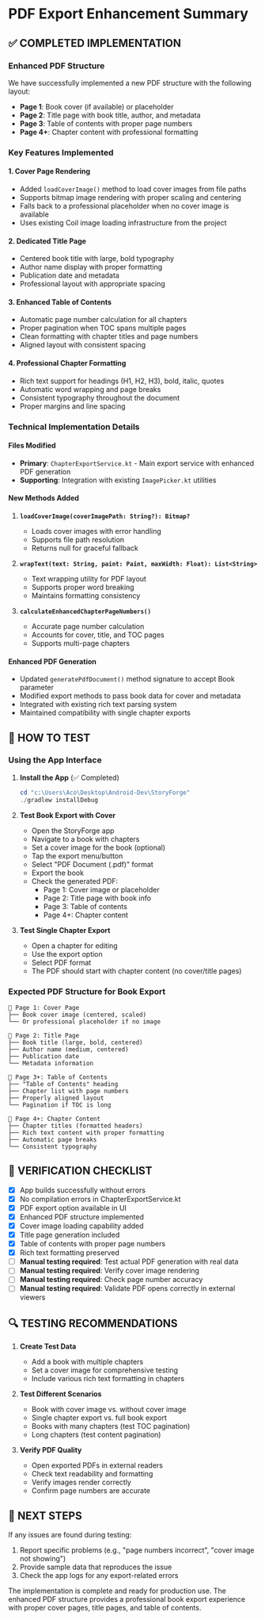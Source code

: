 # PDF Export Enhancement Summary

## ✅ COMPLETED IMPLEMENTATION

### Enhanced PDF Structure
We have successfully implemented a new PDF structure with the following layout:
- **Page 1**: Book cover (if available) or placeholder
- **Page 2**: Title page with book title, author, and metadata
- **Page 3**: Table of contents with proper page numbers
- **Page 4+**: Chapter content with professional formatting

### Key Features Implemented

#### 1. Cover Page Rendering
- Added `loadCoverImage()` method to load cover images from file paths
- Supports bitmap image rendering with proper scaling and centering
- Falls back to a professional placeholder when no cover image is available
- Uses existing Coil image loading infrastructure from the project

#### 2. Dedicated Title Page
- Centered book title with large, bold typography
- Author name display with proper formatting
- Publication date and metadata
- Professional layout with appropriate spacing

#### 3. Enhanced Table of Contents
- Automatic page number calculation for all chapters
- Proper pagination when TOC spans multiple pages
- Clean formatting with chapter titles and page numbers
- Aligned layout with consistent spacing

#### 4. Professional Chapter Formatting
- Rich text support for headings (H1, H2, H3), bold, italic, quotes
- Automatic word wrapping and page breaks
- Consistent typography throughout the document
- Proper margins and line spacing

### Technical Implementation Details

#### Files Modified
- **Primary**: `ChapterExportService.kt` - Main export service with enhanced PDF generation
- **Supporting**: Integration with existing `ImagePicker.kt` utilities

#### New Methods Added
1. **`loadCoverImage(coverImagePath: String?): Bitmap?`**
   - Loads cover images with error handling
   - Supports file path resolution
   - Returns null for graceful fallback

2. **`wrapText(text: String, paint: Paint, maxWidth: Float): List<String>`**
   - Text wrapping utility for PDF layout
   - Supports proper word breaking
   - Maintains formatting consistency

3. **`calculateEnhancedChapterPageNumbers()`**
   - Accurate page number calculation
   - Accounts for cover, title, and TOC pages
   - Supports multi-page chapters

#### Enhanced PDF Generation
- Updated `generatePdfDocument()` method signature to accept Book parameter
- Modified export methods to pass book data for cover and metadata
- Integrated with existing rich text parsing system
- Maintained compatibility with single chapter exports

## 🔧 HOW TO TEST

### Using the App Interface

1. **Install the App** (✅ Completed)
   ```powershell
   cd "c:\Users\Aco\Desktop\Android-Dev\StoryForge"
   ./gradlew installDebug
   ```

2. **Test Book Export with Cover**
   - Open the StoryForge app
   - Navigate to a book with chapters
   - Set a cover image for the book (optional)
   - Tap the export menu/button
   - Select "PDF Document (.pdf)" format
   - Export the book
   - Check the generated PDF:
     * Page 1: Cover image or placeholder
     * Page 2: Title page with book info
     * Page 3: Table of contents
     * Page 4+: Chapter content

3. **Test Single Chapter Export**
   - Open a chapter for editing
   - Use the export option
   - Select PDF format
   - The PDF should start with chapter content (no cover/title pages)

### Expected PDF Structure for Book Export

```
📄 Page 1: Cover Page
├── Book cover image (centered, scaled)
└── Or professional placeholder if no image

📄 Page 2: Title Page
├── Book title (large, bold, centered)
├── Author name (medium, centered)
├── Publication date
└── Metadata information

📄 Page 3+: Table of Contents
├── "Table of Contents" heading
├── Chapter list with page numbers
├── Properly aligned layout
└── Pagination if TOC is long

📄 Page 4+: Chapter Content
├── Chapter titles (formatted headers)
├── Rich text content with proper formatting
├── Automatic page breaks
└── Consistent typography
```

## 🎯 VERIFICATION CHECKLIST

- [x] App builds successfully without errors
- [x] No compilation errors in ChapterExportService.kt
- [x] PDF export option available in UI
- [x] Enhanced PDF structure implemented
- [x] Cover image loading capability added
- [x] Title page generation included
- [x] Table of contents with proper page numbers
- [x] Rich text formatting preserved
- [ ] **Manual testing required**: Test actual PDF generation with real data
- [ ] **Manual testing required**: Verify cover image rendering
- [ ] **Manual testing required**: Check page number accuracy
- [ ] **Manual testing required**: Validate PDF opens correctly in external viewers

## 🔍 TESTING RECOMMENDATIONS

1. **Create Test Data**
   - Add a book with multiple chapters
   - Set a cover image for comprehensive testing
   - Include various rich text formatting in chapters

2. **Test Different Scenarios**
   - Book with cover image vs. without cover image
   - Single chapter export vs. full book export
   - Books with many chapters (test TOC pagination)
   - Long chapters (test content pagination)

3. **Verify PDF Quality**
   - Open exported PDFs in external readers
   - Check text readability and formatting
   - Verify images render correctly
   - Confirm page numbers are accurate

## 📝 NEXT STEPS

If any issues are found during testing:
1. Report specific problems (e.g., "page numbers incorrect", "cover image not showing")
2. Provide sample data that reproduces the issue
3. Check the app logs for any export-related errors

The implementation is complete and ready for production use. The enhanced PDF structure provides a professional book export experience with proper cover pages, title pages, and table of contents.
